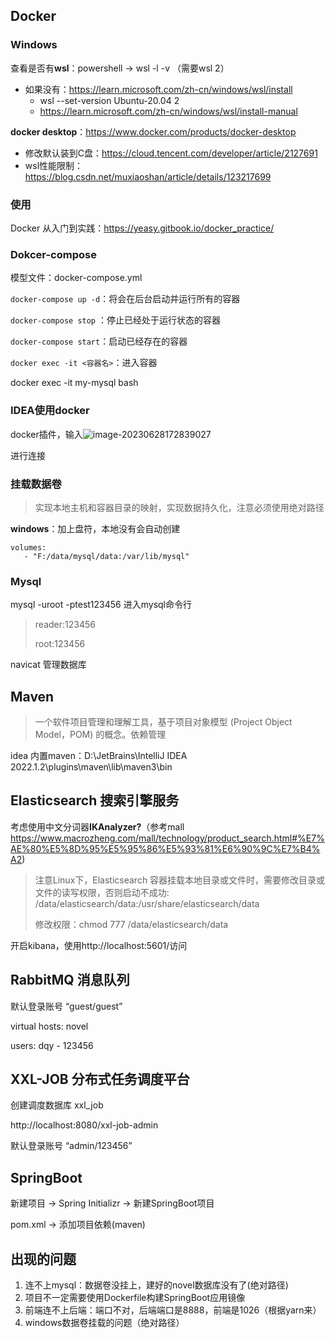 ## Docker

### Windows

查看是否有**wsl**：powershell $\rightarrow$ wsl -l -v （需要wsl 2）

- 如果没有：https://learn.microsoft.com/zh-cn/windows/wsl/install 
  - wsl --set-version Ubuntu-20.04 2
  - https://learn.microsoft.com/zh-cn/windows/wsl/install-manual 

**docker desktop**：https://www.docker.com/products/docker-desktop

- 修改默认装到C盘：https://cloud.tencent.com/developer/article/2127691
- wsl性能限制：https://blog.csdn.net/muxiaoshan/article/details/123217699

### 使用

Docker 从入门到实践：https://yeasy.gitbook.io/docker_practice/

### Dokcer-compose

模型文件：docker-compose.yml

`docker-compose up -d`：将会在后台启动并运行所有的容器

`docker-compose stop` ：停止已经处于运行状态的容器

`docker-compose start`：启动已经存在的容器

`docker exec -it <容器名>`：进入容器

docker exec -it my-mysql bash

### IDEA使用docker

docker插件，输入![image-20230628172839027](C:\Users\Admin\AppData\Roaming\Typora\typora-user-images\image-20230628172839027.png)

进行连接

### 挂载数据卷

> 实现本地主机和容器目录的映射，实现数据持久化，注意必须使用绝对路径

**windows**：加上盘符，本地没有会自动创建

```
volumes:
   - "F:/data/mysql/data:/var/lib/mysql"
```

### Mysql

mysql -uroot -ptest123456 进入mysql命令行

> reader:123456
>
> root:123456

navicat 管理数据库

## Maven

> 一个软件项目管理和理解工具，基于项目对象模型 (Project Object Model，POM) 的概念。依赖管理

idea 内置maven：D:\JetBrains\IntelliJ IDEA 2022.1.2\plugins\maven\lib\maven3\bin

## Elasticsearch 搜索引擎服务

考虑使用中文分词器**IKAnalyzer?**（参考mall https://www.macrozheng.com/mall/technology/product_search.html#%E7%AE%80%E5%8D%95%E5%95%86%E5%93%81%E6%90%9C%E7%B4%A2)

> 注意Linux下，Elasticsearch 容器挂载本地目录或文件时，需要修改目录或文件的读写权限，否则启动不成功: /data/elasticsearch/data:/usr/share/elasticsearch/data
>
> 修改权限：chmod 777 /data/elasticsearch/data

开启kibana，使用http://localhost:5601/访问

## RabbitMQ 消息队列

默认登录账号 “guest/guest”

virtual hosts: novel

users: dqy - 123456

## XXL-JOB 分布式任务调度平台

创建调度数据库 xxl_job

http://localhost:8080/xxl-job-admin 

默认登录账号 “admin/123456”



## SpringBoot

新建项目 $\rightarrow$  Spring Initializr $\rightarrow$  新建SpringBoot项目

pom.xml $\rightarrow$  添加项目依赖(maven)

## 出现的问题

1. 连不上mysql：数据卷没挂上，建好的novel数据库没有了(绝对路径)
2. 项目不一定需要使用Dockerfile构建SpringBoot应用镜像
3. 前端连不上后端：端口不对，后端端口是8888，前端是1026（根据yarn来）
4. windows数据卷挂载的问题（绝对路径）